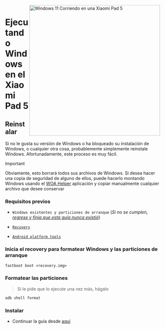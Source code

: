 <img align="right" src="https://raw.githubusercontent.com/erdilS/Port-Windows-11-Xiaomi-Pad-5/main/nabu.png" width="425" alt="Windows 11 Corriendo en una Xiaomi Pad 5">


# Ejecutando Windows en el Xiaomi Pad 5

## Reinstalar
Si no le gusta su versión de Windows o ha bloqueado su instalación de Windows, o cualquier otra cosa, probablemente simplemente reinstale Windows. Afortunadamente, este proceso es muy fácil.

> [!IMPORTANT]
> Obviamente, esto borrará todos sus archivos de Windows. Si desea hacer una copia de seguridad de alguno de ellos, puede hacerlo montando Windows usando el [WOA Helper](https://github.com/erdilS/Port-Windows-11-Xiaomi-Pad-5/releases/download/dualboot/woahelper.apk) aplicación y copiar manualmente cualquier archivo que desee conservar 

### Requisitos previos

- ```Windows existentes y particiones de arranque``` (*Si no se cumplen, [regrese y finja que esta guía nunca existió](/guide/Español/1-particiones-es.md)*)

- [```Recovery```](https://github.com/erdilS/Port-Windows-11-Xiaomi-Pad-5/releases/download/1.0/recovery.img)

- [```Android platform tools```](https://developer.android.com/studio/releases/platform-tools)


### Inicia el recovery para formatear Windows y las particiones de arranque

``` cmd
fastboot boot <recovery.img>
```
### Formatear las particiones
> Si le pide que lo ejecute una vez más, hágalo


``` cmd
adb shell format
```

### Instalar

- Continuar la guía desde [aquí](3-instalacion-es.md#Ejecutar-el-msc)
